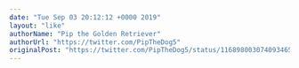 ```yaml
---
date: "Tue Sep 03 20:12:12 +0000 2019"
layout: "like"
authorName: "Pip the Golden Retriever"
authorUrl: "https://twitter.com/PipTheDog5"
originalPost: "https://twitter.com/PipTheDog5/status/1168980030740934656"
---
```

